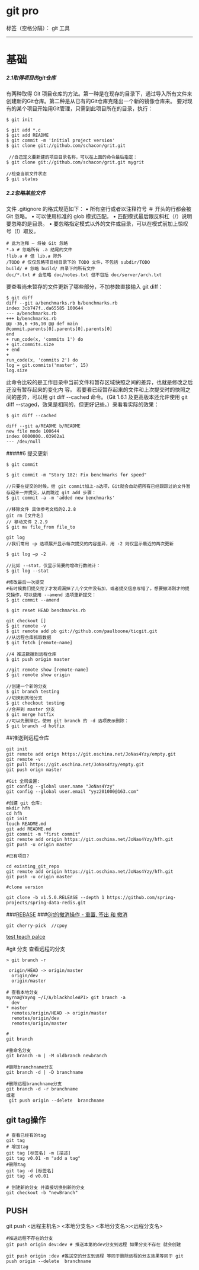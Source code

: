# git pro

标签（空格分隔）： git 工具

---

# 基础

##### 2.1取得项目的git仓库
有两种取得 Git 项目仓库的方法。第一种是在现存的目录下，通过导入所有文件来创建新的Git仓库。第二种是从已有的Git仓库克隆出一个新的镜像仓库来。
要对现有的某个项目开始用Git管理，只需到此项目所在的目录，执行：
```
$ git init    
```

```
$ git add *.c 
$ git add README
$ git commit -m 'initial project version'  
$ git clone git://github.com/schacon/grit.git

 //自己定义要新建的项目目录名称，可以在上面的命令最后指定：
$ git clone git://github.com/schacon/grit.git mygrit

//检查当前文件状态
$ git status

```

##### 2.2忽略某些文件

文件 .gitignore 的格式规范如下：
• 所有空行或者以注释符号 ＃ 开头的行都会被 Git 忽略。
• 可以使用标准的 glob 模式匹配。
• 匹配模式最后跟反斜杠（/）说明要忽略的是目录。
• 要忽略指定模式以外的文件或目录，可以在模式前加上惊叹号（!）取反。

```
# 此为注释 – 将被 Git 忽略
*.a # 忽略所有 .a 结尾的文件
!lib.a # 但 lib.a 除外
/TODO # 仅仅忽略项目根目录下的 TODO 文件，不包括 subdir/TODO
build/ # 忽略 build/ 目录下的所有文件
doc/*.txt # 会忽略 doc/notes.txt 但不包括 doc/server/arch.txt

```

要查看尚未暂存的文件更新了哪些部分，不加参数直接输入 git diff：
```
$ git diff
diff --git a/benchmarks.rb b/benchmarks.rb
index 3cb747f..da65585 100644
--- a/benchmarks.rb
+++ b/benchmarks.rb
@@ -36,6 +36,10 @@ def main
@commit.parents[0].parents[0].parents[0]
end
+ run_code(x, 'commits 1') do
+ git.commits.size
+ end
+
run_code(x, 'commits 2') do
log = git.commits('master', 15)
log.size
```

此命令比较的是工作目录中当前文件和暂存区域快照之间的差异，也就是修改之后还没有暂存起来的变化内
容。
若要看已经暂存起来的文件和上次提交时的快照之间的差异，可以用 git diff --cached 命令。（Git 1.6.1
及更高版本还允许使用 git diff --staged，效果是相同的，但更好记些。）来看看实际的效果：
```
$ git diff --cached

diff --git a/README b/README
new file mode 100644
index 0000000..03902a1
--- /dev/null
```
#####6 提交更新
```
$ git commit

$ git commit -m "Story 182: Fix benchmarks for speed"

//只要在提交的时候，给 git commit加上-a选项，Git就会自动把所有已经跟踪过的文件暂存起来一并提交，从而跳过 git add 步骤：
$ git commit -a -m 'added new benchmarks'

//移除文件 具体参考文档的2.2.8
git rm [文件名]
// 移动文件 2.2.9
$ git mv file_from file_to

git log 
//我们常用 -p 选项展开显示每次提交的内容差异，用 -2 则仅显示最近的两次更新

$ git log –p -2

//比如 --stat，仅显示简要的增改行数统计：
$ git log --stat

#修改最后一次提交
#有时候我们提交完了才发现漏掉了几个文件没有加，或者提交信息写错了。想要撤消刚才的提交操作，可以使用 --amend 选项重新提交：
$ git commit --amend

$ git reset HEAD benchmarks.rb

git checkout []
$ git remote -v
$ git remote add pb git://github.com/paulboone/ticgit.git
//从远程仓库抓取数据
$ git fetch [remote-name]

//4 推送数据到远程仓库
$ git push origin master

//git remote show [remote-name]
$ git remote show origin

//创建一个新的分支
$ git branch testing
//切换到其他分支
$ git checkout testing
//合并到 master 分支
$ git merge hotfix
//可以先删掉它。使用 git branch 的 -d 选项表示删除：
$ git branch -d hotfix

```





##推送到远程仓库

```
git init
git remote add orign https://git.oschina.net/JoNas4Yzy/empty.git
git remote -v
git pull https://git.oschina.net/JoNas4Yzy/empty.git
git push orign master

#Git 全局设置:
git config --global user.name "JoNas4Yzy"
git config --global user.email "yyz201000@163.com"

#创建 git 仓库:
mkdir hfh
cd hfh
git init
touch README.md
git add README.md
git commit -m "first commit"
git remote add origin https://git.oschina.net/JoNas4Yzy/hfh.git
git push -u origin master

#已有项目?

cd existing_git_repo
git remote add origin https://git.oschina.net/JoNas4Yzy/hfh.git
git push -u origin master

#clone version

git clone -b v1.5.0.RELEASE --depth 1 https://github.com/spring-projects/spring-data-redis.git

```

###[REBASE](http://gitbook.liuhui998.com/4_2.html)
###[Git的撤消操作 - 重置, 签出 和 撤消](http://gitbook.liuhui998.com/4_9.html)

```
git cherry-pick  //cpoy

```
[test teach palce](http://pcottle.github.io/learnGitBranching/?NODEMO)

#git 分支
查看远程的分支
```
> git branch -r 

 origin/HEAD -> origin/master
  origin/dev
  origin/master
  
# 查看本地分支
myrna@Yayng ~/I/A/blackholeAPI> git branch -a
  dev
* master
  remotes/origin/HEAD -> origin/master
  remotes/origin/dev
  remotes/origin/master

#
git branch

#重命名分支
git branch -m | -M oldbranch newbranch

#删除branchname分支
git branch -d | -D branchname 

#删除远程branchname分支
git branch -d -r branchname 
或者
 git push origin --delete  branchname

```

## git tag操作

```
# 查看已经有的tag
git tag 
# 增加tag
git tag [标签名] -m [描述]
git tag v0.01 -m "add a tag"
#删除tag
git tag -d [标签名]
git tag -d v0.01
```


```
# 创建新的分支 并直接切换到新的分支
git checkout -b "newBranch"
```

## PUSH
 git push <远程主机名> <本地分支名> <本地分支名>:<远程分支名>

 ```
 #推送远程不存在的分支
git push origin dev:dev # 推送本第的dev分支到远程 如果分支不存在 就会创建

git push origin :dev #推送空的分支到远程 等同于删除远程的分支效果等同于 git push origin --delete  branchname

 ```


